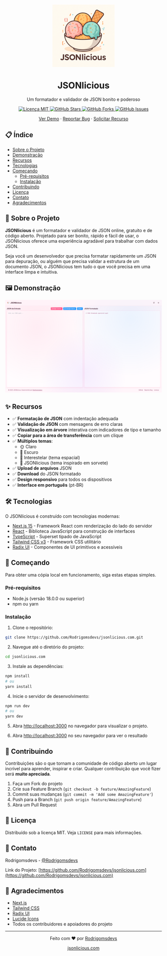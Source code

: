 <div align="center">
  <img src="public/images/jsonlicious-logo.png" alt="JSONlicious Logo" width="200" />
  <h1>JSONlicious</h1>
  <p>Um formatador e validador de JSON bonito e poderoso</p>
  
  <p>
    <a href="https://github.com/Rodrigomsdevs/jsonlicious.com/blob/main/LICENSE">
      <img src="https://img.shields.io/github/license/Rodrigomsdevs/jsonlicious.com" alt="Licença MIT" />
    </a>
    <a href="https://github.com/Rodrigomsdevs/jsonlicious.com/stargazers">
      <img src="https://img.shields.io/github/stars/Rodrigomsdevs/jsonlicious.com" alt="GitHub Stars" />
    </a>
    <a href="https://github.com/Rodrigomsdevs/jsonlicious.com/network/members">
      <img src="https://img.shields.io/github/forks/Rodrigomsdevs/jsonlicious.com" alt="GitHub Forks" />
    </a>
    <a href="https://github.com/Rodrigomsdevs/jsonlicious.com/issues">
      <img src="https://img.shields.io/github/issues/Rodrigomsdevs/jsonlicious.com" alt="GitHub Issues" />
    </a>
  </p>
  
  <p>
    <a href="https://jsonlicious.com">Ver Demo</a>
    ·
    <a href="https://github.com/Rodrigomsdevs/jsonlicious.com/issues/new?labels=bug&template=bug_report.md">Reportar Bug</a>
    ·
    <a href="https://github.com/Rodrigomsdevs/jsonlicious.com/issues/new?labels=enhancement&template=feature_request.md">Solicitar Recurso</a>
  </p>
</div>

## 📋 Índice

- [Sobre o Projeto](#-sobre-o-projeto)
- [Demonstração](#-demonstração)
- [Recursos](#-recursos)
- [Tecnologias](#-tecnologias)
- [Começando](#-começando)
  - [Pré-requisitos](#pré-requisitos)
  - [Instalação](#instalação)
- [Contribuindo](#-contribuindo)
- [Licença](#-licença)
- [Contato](#-contato)
- [Agradecimentos](#-agradecimentos)

## 🚀 Sobre o Projeto

**JSONlicious** é um formatador e validador de JSON online, gratuito e de código aberto. Projetado para ser bonito, rápido e fácil de usar, o JSONlicious oferece uma experiência agradável para trabalhar com dados JSON.

Seja você um desenvolvedor que precisa formatar rapidamente um JSON para depuração, ou alguém que precisa validar a estrutura de um documento JSON, o JSONlicious tem tudo o que você precisa em uma interface limpa e intuitiva.

## 🖼️ Demonstração

<div align="center">
  <img src="public/images/screenshot.png" alt="JSONlicious Screenshot" width="800" />
</div>

## ✨ Recursos

- ✅ **Formatação de JSON** com indentação adequada
- ✅ **Validação de JSON** com mensagens de erro claras
- ✅ **Visualização em árvore** interativa com indicadores de tipo e tamanho
- ✅ **Copiar para a área de transferência** com um clique
- ✅ **Múltiplos temas**:
  - 🌞 Claro
  - 🌙 Escuro
  - 🌌 Interestelar (tema espacial)
  - 🍦 JSONlicious (tema inspirado em sorvete)
- ✅ **Upload de arquivos** JSON
- ✅ **Download** do JSON formatado
- ✅ **Design responsivo** para todos os dispositivos
- ✅ **Interface em português** (pt-BR)

## 🛠️ Tecnologias

O JSONlicious é construído com tecnologias modernas:

- [Next.js 15](https://nextjs.org/) - Framework React com renderização do lado do servidor
- [React](https://reactjs.org/) - Biblioteca JavaScript para construção de interfaces
- [TypeScript](https://www.typescriptlang.org/) - Superset tipado de JavaScript
- [Tailwind CSS v3](https://tailwindcss.com/) - Framework CSS utilitário
- [Radix UI](https://www.radix-ui.com/) - Componentes de UI primitivos e acessíveis

## 🏁 Começando

Para obter uma cópia local em funcionamento, siga estas etapas simples.

### Pré-requisitos

- Node.js (versão 18.0.0 ou superior)
- npm ou yarn

### Instalação

1. Clone o repositório:
  ```sh
  git clone https://github.com/Rodrigomsdevs/jsonlicious.com.git
  ```

2. Navegue até o diretório do projeto:
  ```sh
  cd jsonlicious.com
  ```

3. Instale as dependências:
  ```sh
  npm install
  # ou
  yarn install
  ```

4. Inicie o servidor de desenvolvimento:
  ```sh
  npm run dev
  # ou
  yarn dev
  ```

5. Abra [http://localhost:3000](http://localhost:3000) no navegador para visualizar o projeto.

4. Abra [http://localhost:3000](http://localhost:3000) no seu navegador para ver o resultado

## 🤝 Contribuindo

Contribuições são o que tornam a comunidade de código aberto um lugar incrível para aprender, inspirar e criar. Qualquer contribuição que você fizer será **muito apreciada**.

1. Faça um Fork do projeto
2. Crie sua Feature Branch (`git checkout -b feature/AmazingFeature`)
3. Commit suas mudanças (`git commit -m 'Add some AmazingFeature'`)
4. Push para a Branch (`git push origin feature/AmazingFeature`)
5. Abra um Pull Request

## 📄 Licença

Distribuído sob a licença MIT. Veja `LICENSE` para mais informações.

## 📧 Contato

Rodrigomsdevs - [@Rodrigomsdevs](https://github.com/Rodrigomsdevs)

Link do Projeto: [https://github.com/Rodrigomsdevs/jsonlicious.com](https://github.com/Rodrigomsdevs/jsonlicious.com)

## 🙏 Agradecimentos

- [Next.js](https://nextjs.org/)
- [Tailwind CSS](https://tailwindcss.com/)
- [Radix UI](https://www.radix-ui.com/)
- [Lucide Icons](https://lucide.dev/)
- Todos os contribuidores e apoiadores do projeto

---

<div align="center">
  <p>Feito com ❤️ por <a href="https://github.com/Rodrigomsdevs">Rodrigomsdevs</a></p>
  <p>
    <a href="https://jsonlicious.com">jsonlicious.com</a>
  </p>
</div>
